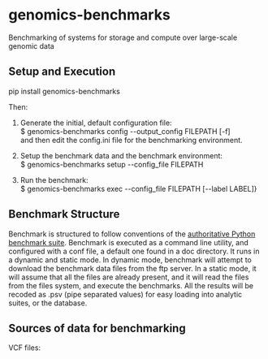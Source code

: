 # genomics-benchmarks
Benchmarking of systems for storage and compute over large-scale genomic data

## Setup and Execution  

pip install genomics-benchmarks

Then:  

1. Generate the initial, default configuration file:  
$ genomics-benchmarks config --output_config FILEPATH [-f]  
and then edit the config.ini file for the benchmarking environment.  

2. Setup the benchmark data and the benchmark environment:  
$ genomics-benchmarks  setup --config_file FILEPATH  

3. Run the benchmark:   
$ genomics-benchmarks exec --config_file FILEPATH [--label LABEL]}

## Benchmark Structure 

Benchmark is structured to follow conventions of the [authoritative Python benchmark suite](http://pyperformance.readthedocs.io/index.html).
Benchmark is executed as a command line utility, and configured with a conf file, a default one found in a doc directory.
It runs in a dynamic and static mode. In dynamic mode, benchmark will attempt to download the benchmark data files from the ftp server. In a static mode, it will assume that all the files are already present, and it will read the files from the files system, and execute the benchmarks. All the results will be recoded as .psv (pipe separated values) for easy loading into analytic suites, or the database. 


## Sources of data for benchmarking

VCF files:
